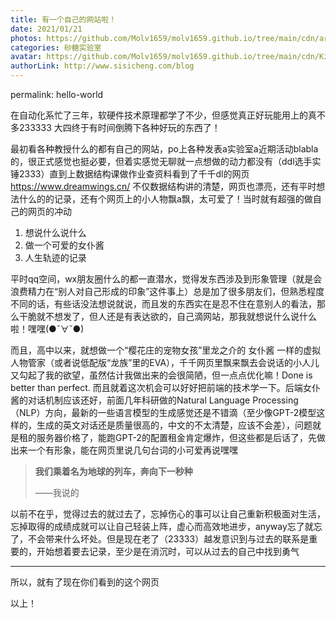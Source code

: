 ```yaml
---
title: 有一个自己的网站啦！
date: 2021/01/21
photos: https://github.com/Molv1659/molv1659.github.io/tree/main/cdn/article-covers/15.JPG
categories: 砂糖实验室
avatar: https://github.com/Molv1659/molv1659.github.io/tree/main/cdn/Kirito1.jpg
authorLink: http://www.sisicheng.com/blog
---
```

permalink: hello-world

在自动化系忙了三年，软硬件技术原理都学了不少，但感觉真正好玩能用上的真不多233333 大四终于有时间倒腾下各种好玩的东西了！

最初看各种教授什么的都有自己的网站，po上各种发表a实验室a近期活动blabla的，很正式感觉也挺必要，但着实感觉无聊就一点想做的动力都没有（ddl选手实锤2333）直到上数据结构课做作业查资料看到了千千dl的网页 https://www.dreamwings.cn/ 不仅数据结构讲的清楚，网页也漂亮，还有平时想法什么的的记录，还有个网页上的小人物飘a飘，太可爱了！当时就有超强的做自己的网页的冲动

1. 想说什么说什么
2. 做一个可爱的女仆酱
3. 人生轨迹的记录



平时qq空间，wx朋友圈什么的都一直潜水，觉得发东西涉及到形象管理（就是会浪费精力在“别人对自己形成的印象”这件事上）总是加了很多朋友们，但熟悉程度不同的话，有些话没法想说就说，而且发的东西实在是忍不住在意别人的看法，那么干脆就不想发了，但人还是有表达欲的，自己滴网站，那我就想说什么说什么啦！嘿嘿(●ˇ∀ˇ●)

而且，高中以来，就想做一个“樱花庄的宠物女孩”里龙之介的 女仆酱 一样的虚拟人物管家（或者说低配版“龙族”里的EVA），千千网页里飘来飘去会说话的小人儿又勾起了我的欲望，虽然估计我做出来的会很简陋，但一点点优化嘛！Done is better than perfect. 而且就着这次机会可以好好把前端的技术学一下。后端女仆酱的对话机制应该还好，前面几年科研做的Natural Language Processing（NLP）方向，最新的一些语言模型的生成感觉还是不错滴（至少像GPT-2模型这样的，生成的英文对话还是质量很高的，中文的不太清楚，应该不会差），问题就是租的服务器价格了，能跑GPT-2的配置租金肯定爆炸，但这些都是后话了，先做出来一个有形象，能在网页里说几句台词的小可爱再说嘿嘿



> **我们乘着名为地球的列车，奔向下一秒种**
>
> ——我说的

以前不在乎，觉得过去的就过去了，忘掉伤心的事可以让自己重新积极面对生活，忘掉取得的成绩成就可以让自己轻装上阵，虚心而高效地进步，anyway忘了就忘了，不会带来什么坏处。但是现在老了（23333）越发意识到与过去的联系是重要的，开始想着要去记录，至少是在消沉时，可以从过去的自己中找到勇气

------

所以，就有了现在你们看到的这个网页

以上！

